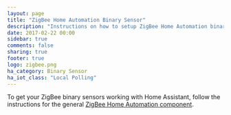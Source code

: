 ```yaml
---
layout: page
title: "ZigBee Home Automation Binary Sensor"
description: "Instructions on how to setup ZigBee Home Automation binary sensors within Home Assistant."
date: 2017-02-22 00:00
sidebar: true
comments: false
sharing: true
footer: true
logo: zigbee.png
ha_category: Binary Sensor
ha_iot_class: "Local Polling"
---
```


To get your ZigBee binary sensors working with Home Assistant, follow the instructions for the general [ZigBee Home Automation component](/components/zha/).
